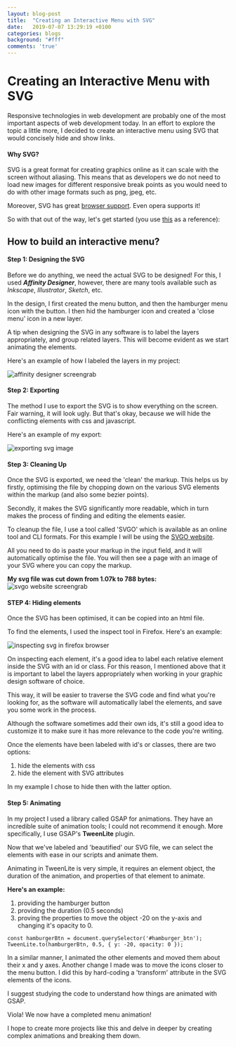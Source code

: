 ```yaml
---
layout: blog-post
title:  "Creating an Interactive Menu with SVG"
date:   2019-07-07 13:29:19 +0100
categories: blogs
background: "#fff"
comments: 'true'
---
```

# Creating an Interactive Menu with SVG

Responsive technologies in web development are probably one of the most important aspects of web development today. In an effort to explore the topic a little more, I decided to create an interactive menu using SVG that would concisely hide and show links.

#### Why SVG?

SVG is a great format for creating graphics online as it can scale with the screen without aliasing. This means that as developers we do not need to load new images for different responsive break points as you would need to do with other image formats such as png, jpeg, etc.

Moreover, SVG has great [browser support](). Even opera supports it!

So with that out of the way, let's get started (you use [this](https://codepen.io/mentezz/pen/LKgWQw) as a reference):

## How to build an interactive menu?

#### Step 1: Designing the SVG

Before we do anything, we need the actual SVG to be designed! For this, I used ***Affinity Designer***, however, there are many tools available such as *Inkscape*, *Illustrator*, *Sketch*, etc.

In the design, I first created the menu button, and then the hamburger menu icon with the button. I then hid the hamburger icon and created a 'close menu' icon in a new layer.

A tip when designing the SVG in any software is to label the layers appropriately, and group related layers. This will become evident as we start animating the elements.

Here's an example of how I labeled the layers in my project:

![affinity designer screengrab](/assets/img/ad_menu_layers.png)

#### Step 2: Exporting

The method I use to export the SVG is to show everything on the screen. Fair warning, it will look ugly. But that's okay, because we will hide the conflicting elements with css and javascript.

Here's an example of my export:

![exporting svg image](/assets/img/svg_menu_export.png)

#### Step 3: Cleaning Up
Once the SVG is exported, we need the 'clean' the markup.
This helps us by firstly, optimising the file by chopping down on the various SVG elements within the markup (and also some bezier points).

Secondly, it makes the SVG significantly more readable, which in turn makes the process of finding and editing the elements easier.

To cleanup the file, I use a tool called 'SVGO' which is available as an online tool and CLI formats. For this example I will be using the [SVGO website](https://jakearchibald.github.io/svgomg/).

All you need to do is paste your markup in the input field, and it will automatically optimise the file. You will then see a page with an image of your SVG where you can copy the markup.

**My svg file was cut down from 1.07k to 788 bytes:**
![svgo website screengrab](/assets/img/svgo_int_menu.png)


#### STEP 4: Hiding elements

Once the SVG has been optimised, it can be copied into an html file.

To find the elements, I used the inspect tool in Firefox. Here's an example:

![inspecting svg in firefox browser](/assets/img/firefox_svg_inspect.png)

On inspecting each element, it's a good idea to label each relative element inside the SVG with an id or class. For this reason, I mentioned above that it is important to label the layers appropriately when working in your graphic design software of choice.

This way, it will be easier to traverse the SVG code and find what you're looking for, as the software will automatically label the elements, and save you some work in the process.

Although the software sometimes add their own ids, it's still a good idea to customize it to make sure it has more relevance to the code you're writing.

Once the elements have been labeled with id's or classes, there are two options:

1. hide the elements with css
2. hide the element with SVG attributes

In my example I chose to hide then with the latter option.

#### Step 5: Animating

In my project I used a library called GSAP for animations. They have an incredible suite of animation tools; I could not recommend it enough. More specifically, I use GSAP's **TweenLite** plugin.

Now that we've labeled and 'beautified' our SVG file, we can select the elements with ease in our scripts and animate them.

Animating in TweenLite is very simple, it requires an element object, the duration of the animation, and properties of that element to animate.

**Here's an example:**
1. providing the hamburger button
2. providing the duration (0.5 seconds)
3. proving the properties to move the object -20 on the y-axis and changing it's opacity to 0.

```
const hamburgerBtn = document.querySelector('#hamburger_btn');
TweenLite.to(hamburgerBtn, 0.5, { y: -20, opacity: 0 });
```

In a similar manner, I animated the other elements and moved them about their x and y axes. Another change I made was to move the icons closer to the menu button. I did this by hard-coding a 'transform' attribute in the SVG elements of the icons.

I suggest studying the code to understand how things are animated with GSAP.

Viola! We now have a completed menu animation!

I hope to create more projects like this and delve in deeper by creating complex animations and breaking them down.
